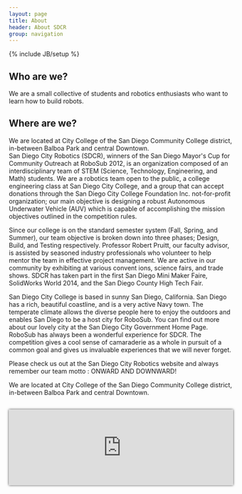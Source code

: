 ```yaml
---
layout: page
title: About
header: About SDCR
group: navigation
---
```

{% include JB/setup %}

<!--
Google Map embed:

Original object:
<iframe width="600" height="450" frameborder="0" style="border:0" src="https://www.google.com/maps/embed/v1/place?q=san%20diego%20city%20college&key=AIzaSyC-c-4P3FhPrpP08DmDmrwjG44DUE3v_LU"></iframe>

Fluid Map Maintaining:
http://codepen.io/bradfrost/full/vwInb

Uncle Dave's Ol' Padded Box:
http://daverupert.com/2012/04/uncle-daves-ol-padded-box/
-->

Who are we?
-----------

We are a small collective of students and robotics enthusiasts who want to learn how to build robots.

Where are we?
-------------

<div id="wrapper">
    <div id = "leftcolumn">We are located at City College of the San Diego Community College district, in-between Balboa Park and central Downtown.
    </div>
    <div id= "rightcolumn">
    San Diego City Robotics (SDCR), winners of the San Diego Mayor's Cup for Community Outreach at RoboSub 2012, is an organization composed of an interdisciplinary team of STEM (Science, Technology, Engineering, and Math) students. We are a robotics team open to the public, a college engineering class at San Diego City College, and a group that can accept donations through the San 
Diego City College Foundation Inc. not-for-profit organization; our main objective is designing a robust Autonomous Underwater Vehicle (AUV) which is capable of accomplishing the mission objectives outlined in the competition rules. 
 
Since our college is on the standard semester system (Fall, Spring, and Summer), our team objective is broken down into three phases; Design, Build, and Testing respectively. Professor Robert Pruitt, our faculty advisor, is assisted by seasoned industry professionals who volunteer to help mentor the team in effective project management. We are active in our community by exhibiting at various convent
ions, science fairs, and trade shows. SDCR has taken part in the first San Diego Mini Maker Faire, SolidWorks World 2014, and the San Diego County High Tech Fair.
 
San Diego City College is based in sunny San Diego, California. San Diego has a rich, beautiful coastline, and is a very active Navy town. The temperate climate allows the diverse people here to enjoy the outdoors and enables San Diego to be a host city for RoboSub. You can find out more about our lovely city at the San Diego City Government Home Page. RoboSub has always been a wonderful experience for SDCR. The competition gives a cool sense of camaraderie as a whole in pursuit of a common goal and gives us invaluable experiences that we will never forget.
 
Please check us out at the San Diego City Robotics website and always remember our team motto : ONWARD AND DOWNWARD!
    </div>
</div>

We are located at City College of the San Diego Community College district, in-between Balboa Park and central Downtown.

<div id="map-container" style="margin-top: 30px; padding-top: 33.33%; position: relative; border: 1px solid #e7e7e7; box-shadow: 0 0 5px 0 rgba(0,0,0,0.75);">
    <iframe id="map" src="https://www.google.com/maps/embed/v1/place?q=san%20diego%20city%20college&key=AIzaSyC-c-4P3FhPrpP08DmDmrwjG44DUE3v_LU" style="bottom: 0; height: 100%; left: 0; position: absolute; right: 0; top: 0; width: 100%; border: 0;"></iframe> 
</div>
